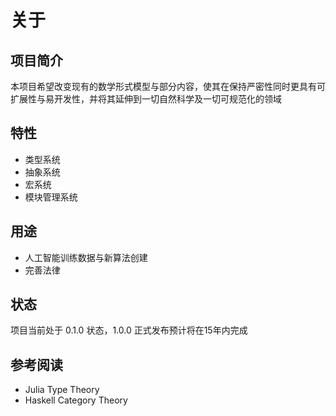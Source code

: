 # 关于
## 项目简介
本项目希望改变现有的数学形式模型与部分内容，使其在保持严密性同时更具有可扩展性与易开发性，并将其延伸到一切自然科学及一切可规范化的领域

## 特性
* 类型系统
* 抽象系统
* 宏系统
* 模块管理系统

## 用途
* 人工智能训练数据与新算法创建
* 完善法律

## 状态
项目当前处于 0.1.0 状态，1.0.0 正式发布预计将在15年内完成

## 参考阅读
- Julia Type Theory
- Haskell Category Theory
